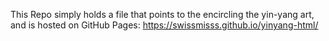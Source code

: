 This Repo simply holds a file that points to the encircling the yin-yang art, and is hosted on GitHub Pages: https://swissmisss.github.io/yinyang-html/
